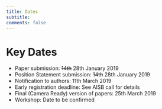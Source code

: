 ```yaml
---
title: Dates 
subtitle: 
comments: false
---
```


# Key Dates

* Paper submission: ~~14th~~ 28th January 2019
* Position Statement submission: ~~14th~~ 28th January 2019
* Notification to authors: 11th March 2019
* Early registration deadline: See AISB call for details 
* Final (Camera Ready) version of papers: 25th March 2019
* Workshop: Date to be confirmed
